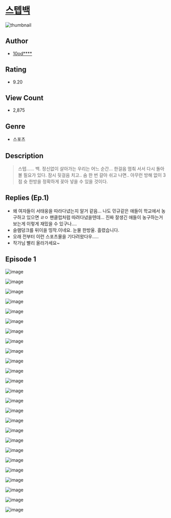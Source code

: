 # [스텝백](https://comic.naver.com/challenge/list?titleId=810485)
![thumbnail](https://image-comic.pstatic.net/user_contents_data/challenge_comic/2023/05/23/252496/upload_3631369359784620599_480x623.jpeg)

## Author
- [10od****](https://comic.naver.com/artistTitle?id=252496)

## Rating
- 9.20

## View Count
- 2,875

## Genre
- 스포츠

## Description
> 스텝...... 백. 정신없이 살아가는 우리는 어느 순간... 한걸음 멈춰 서서 다시 돌아볼 필요가 있다. 잠시 뒷걸음 치고.. 숨 한 번 갈아 쉬고 나면.. 아무런 방해 없이 3점 슛 한방을 정확하게 꽂아 넣을 수 있을 것이다.

## Replies (Ep.1)
- 왜 여자들이 서태웅을 따라다녔는지 알거 같음… 나도 민규같은 애들이 학교에서 농구하고 있으면 ㄹㅇ 팬클럽처럼 따려다녔을텐데… 진짜 잘생긴 애들이 농구하는거 보는게 이렇게 재밌을 수 있구나….
- 슬램덩크를 뒤이을 띵작.이네요. 눈물 한방울. 흘렸습니다.
- 오래 전부터 이런 스포츠물을 기다려왔다우.....
- 작가님 빨리 올라가세요~

## Episode 1
![image](https://image-comic.pstatic.net/user_contents_data/challenge_comic/2023/05/23/252496/upload_3904678297226786149.jpeg)

![image](https://image-comic.pstatic.net/user_contents_data/challenge_comic/2023/05/23/252496/upload_3631698122385208113.jpeg)

![image](https://image-comic.pstatic.net/user_contents_data/challenge_comic/2023/05/24/252496/upload_3618749173911085411.jpeg)

![image](https://image-comic.pstatic.net/user_contents_data/challenge_comic/2023/05/23/252496/upload_7004895543939117113.jpeg)

![image](https://image-comic.pstatic.net/user_contents_data/challenge_comic/2023/05/23/252496/upload_7149519600478401586.jpeg)

![image](https://image-comic.pstatic.net/user_contents_data/challenge_comic/2023/05/23/252496/upload_7003491274165805409.jpeg)

![image](https://image-comic.pstatic.net/user_contents_data/challenge_comic/2023/05/23/252496/upload_4063479636325196386.jpeg)

![image](https://image-comic.pstatic.net/user_contents_data/challenge_comic/2023/05/23/252496/upload_4134975389353195575.jpeg)

![image](https://image-comic.pstatic.net/user_contents_data/challenge_comic/2023/05/23/252496/upload_3847253003861255219.jpeg)

![image](https://image-comic.pstatic.net/user_contents_data/challenge_comic/2023/05/23/252496/upload_3761131518826656097.jpeg)

![image](https://image-comic.pstatic.net/user_contents_data/challenge_comic/2023/05/23/252496/upload_3472337118228002610.jpeg)

![image](https://image-comic.pstatic.net/user_contents_data/challenge_comic/2023/05/23/252496/upload_4049358824077209655.jpeg)

![image](https://image-comic.pstatic.net/user_contents_data/challenge_comic/2023/05/23/252496/upload_3544675277411345461.jpeg)

![image](https://image-comic.pstatic.net/user_contents_data/challenge_comic/2023/05/23/252496/upload_3690758405795035492.jpeg)

![image](https://image-comic.pstatic.net/user_contents_data/challenge_comic/2023/05/23/252496/upload_7147270003227975988.jpeg)

![image](https://image-comic.pstatic.net/user_contents_data/challenge_comic/2023/05/23/252496/upload_3761411025853166642.jpeg)

![image](https://image-comic.pstatic.net/user_contents_data/challenge_comic/2023/05/23/252496/upload_7293070751218808375.jpeg)

![image](https://image-comic.pstatic.net/user_contents_data/challenge_comic/2023/05/23/252496/upload_3474638396800383073.jpeg)

![image](https://image-comic.pstatic.net/user_contents_data/challenge_comic/2023/05/23/252496/upload_3978755690668831286.jpeg)

![image](https://image-comic.pstatic.net/user_contents_data/challenge_comic/2023/05/23/252496/upload_7306587052712473906.jpeg)

![image](https://image-comic.pstatic.net/user_contents_data/challenge_comic/2023/05/23/252496/upload_7077751177126426931.jpeg)

![image](https://image-comic.pstatic.net/user_contents_data/challenge_comic/2023/05/23/252496/upload_4049124421961605426.jpeg)

![image](https://image-comic.pstatic.net/user_contents_data/challenge_comic/2023/05/23/252496/upload_3487250889618711345.jpeg)

![image](https://image-comic.pstatic.net/user_contents_data/challenge_comic/2023/05/23/252496/upload_7076901457306334001.jpeg)

![image](https://image-comic.pstatic.net/user_contents_data/challenge_comic/2023/05/23/252496/upload_3690477133487486258.jpeg)
